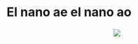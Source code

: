# El nano ae el nano ao

<!--
- 🔭 I’m currently working on ...
- 🌱 I’m currently learning Java
- 👯 I’m looking to collaborate on 
- 🤔 I’m looking for help with Spring Boot
- 💬 Ask me about Formula 1
-->

###

<p align="center"> <a href="https://github.com/ryo-ma/github-profile-trophy"><img src="https://github-profile-trophy.vercel.app/?username=LuisArjona&layout=compact&theme=tokyonight&column=4&margin-w=15&margin-h=15" /></a> </p>

